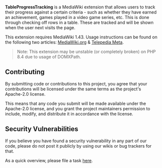 **TableProgressTracking** is a MediaWiki extension that allows users to track their progress against a certain criteria - such as whether they have earned an achievement, games played in a video game series, etc. This is done through checking off rows in a table. These are tracked and will be shown when the user next visits the page.

This extension requires MediaWiki 1.43. Usage instructions can be found on the following two articles: [MediaWiki.org](https://mediawiki.org/wiki/Extension:TableProgressTracking) & [Telepedia Meta](https://meta.telepedia.net/wiki/TableProgressTracking).

> Note: This extension may be unstable (or completely broken) on PHP 8.4 due to usage of DOMXPath.

## Contributing
By submitting code or contributions to this project, you agree that your contributions will be licensed under the same terms as the project's Apache-2.0 license.

This means that any code you submit will be made available under the Apache-2.0 license, and you grant the project maintainers permission to include, modify, and distribute it in accordance with the license.

## Security Vulnerabilities

If you believe you have found a security vulnerability in any part of our code, please do not post it publicly by using
our wikis or bug trackers for that.

As a quick overview, please file a
task [here](https://telepedia.atlassian.net/servicedesk/customer/portal/1/group/1/create/4).
